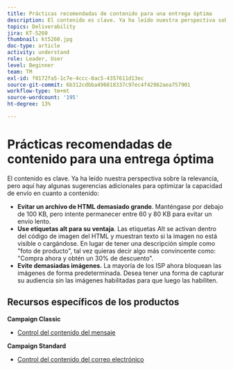 ```yaml
---
title: Prácticas recomendadas de contenido para una entrega óptima
description: El contenido es clave. Ya ha leído nuestra perspectiva sobre la relevancia, pero aquí hay algunas sugerencias adicionales para optimizar la capacidad de envío en lo que respecta al contenido.
topics: Deliverability
jira: KT-5260
thumbnail: kt5260.jpg
doc-type: article
activity: understand
role: Leader, User
level: Beginner
team: TM
exl-id: f0172fa5-1c7e-4ccc-8ac5-4357611d13ec
source-git-commit: 6b312cdbba496818337c97ec4f42962aea757901
workflow-type: tm+mt
source-wordcount: '195'
ht-degree: 13%

---
```


# Prácticas recomendadas de contenido para una entrega óptima

El contenido es clave. Ya ha leído nuestra perspectiva sobre la relevancia, pero aquí hay algunas sugerencias adicionales para optimizar la capacidad de envío en cuanto a contenido:

* **Evitar un archivo de HTML demasiado grande**. Manténgase por debajo de 100 KB, pero intente permanecer entre 60 y 80 KB para evitar un envío lento.
* **Use etiquetas alt para su ventaja**. Las etiquetas Alt se activan dentro del código de imagen del HTML y muestran texto si la imagen no está visible o cargándose. En lugar de tener una descripción simple como &quot;foto de producto&quot;, tal vez quieras decir algo más convincente como: &quot;Compra ahora y obtén un 30% de descuento&quot;.
* **Evite demasiadas imágenes.** La mayoría de los ISP ahora bloquean las imágenes de forma predeterminada. Desea tener una forma de capturar su audiencia sin las imágenes habilitadas para que luego las habiliten.

## Recursos específicos de los productos

**Campaign Classic**

* [Control del contenido del mensaje](https://experienceleague.adobe.com/docs/campaign-classic/using/sending-messages/deliverability-management/control-message-content.html)

**Campaign Standard**

* [Control del contenido del correo electrónico](https://experienceleague.adobe.com/docs/campaign-standard/using/testing-and-sending/managing-deliverability/control-email-content.html#testing-and-sending)
